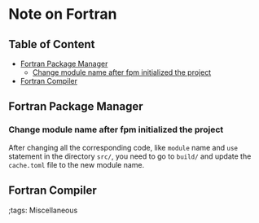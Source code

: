 # Note on Fortran

## Table of Content

<!-- vim-markdown-toc GFM -->

* [Fortran Package Manager](#fortran-package-manager)
    * [Change module name after fpm initialized the project](#change-module-name-after-fpm-initialized-the-project)
* [Fortran Compiler](#fortran-compiler)

<!-- vim-markdown-toc -->

## Fortran Package Manager

### Change module name after fpm initialized the project

After changing all the corresponding code, like `module` name and `use` statement in the directory `src/`, you need to go to `build/` and update the `cache.toml` file to the new module name.

## Fortran Compiler


;tags: Miscellaneous

